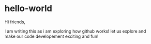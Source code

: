# hello-world

Hi friends,

I am writing this as i am exploring how github works! let us explore and make our code developement exciting and fun!
